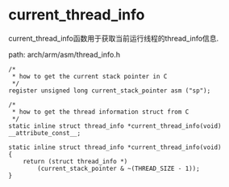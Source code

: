 current_thread_info
========================================

current_thread_info函数用于获取当前运行线程的thread_info信息.

path: arch/arm/asm/thread_info.h
```
/*
 * how to get the current stack pointer in C
 */
register unsigned long current_stack_pointer asm ("sp");

/*
 * how to get the thread information struct from C
 */
static inline struct thread_info *current_thread_info(void) __attribute_const__;

static inline struct thread_info *current_thread_info(void)
{
    return (struct thread_info *)
        (current_stack_pointer & ~(THREAD_SIZE - 1));
}
```
